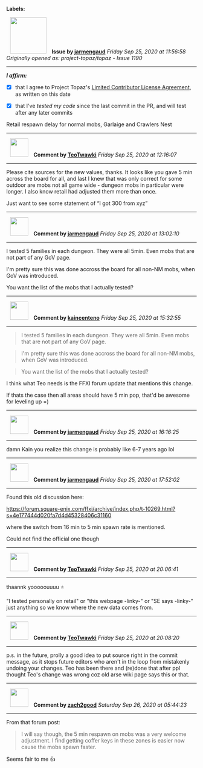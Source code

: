 **Labels:**



<a href="https://github.com/jarmengaud"><img src="https://avatars3.githubusercontent.com/u/52013132?v=4" width="96" height="96" hspace="10"></img></a> **Issue by [jarmengaud](https://github.com/jarmengaud)**
_Friday Sep 25, 2020 at 11:56:58_
_Originally opened as: project-topaz/topaz - Issue 1190_

----

<!-- place 'x' mark between square [] brackets to affirm: -->
**_I affirm:_**
- [x] that I agree to Project Topaz's [Limited Contributor License Agreement](http://project-topaz.com/blob/release/CONTRIBUTOR_AGREEMENT.md), as written on this date
- [x] that I've _tested my code_ since the last commit in the PR, and will test after any later commits

Retail respawn delay for normal mobs, Garlaige and Crawlers Nest


----
<a href="https://github.com/TeoTwawki"><img src="https://avatars0.githubusercontent.com/u/6871475?v=4" width="48" height="48" hspace="10"></img></a> **Comment by [TeoTwawki](https://github.com/TeoTwawki)**
_Friday Sep 25, 2020 at 12:16:07_

----

Please cite sources for the new values, thanks. It looks like you gave 5 min across the board for all, and last I knew that was only correct for some outdoor are mobs not all game wide - dungeon mobs in particular were longer. I also know retail had adjusted them more than once.

Just want to see some statement of “I got 300 from xyz”


----
<a href="https://github.com/jarmengaud"><img src="https://avatars3.githubusercontent.com/u/52013132?v=4" width="48" height="48" hspace="10"></img></a> **Comment by [jarmengaud](https://github.com/jarmengaud)**
_Friday Sep 25, 2020 at 13:02:10_

----

I tested 5 families in each dungeon. They were all 5min. Even mobs that are not part of any GoV page.
I'm pretty sure this was done accross the board for all non-NM mobs, when GoV was introduced.
You want the list of the mobs that I actually tested?


----
<a href="https://github.com/kaincenteno"><img src="https://avatars3.githubusercontent.com/u/26943220?v=4" width="48" height="48" hspace="10"></img></a> **Comment by [kaincenteno](https://github.com/kaincenteno)**
_Friday Sep 25, 2020 at 15:32:55_

----

> I tested 5 families in each dungeon. They were all 5min. Even mobs that are not part of any GoV page.
> I'm pretty sure this was done accross the board for all non-NM mobs, when GoV was introduced.
> You want the list of the mobs that I actually tested?

I think what Teo needs is the FFXI forum update that mentions this change.

If thats the case then all areas should have 5 min pop, that'd be awesome for leveling up =)


----
<a href="https://github.com/jarmengaud"><img src="https://avatars3.githubusercontent.com/u/52013132?v=4" width="48" height="48" hspace="10"></img></a> **Comment by [jarmengaud](https://github.com/jarmengaud)**
_Friday Sep 25, 2020 at 16:16:25_

----

damn Kain you realize this change is probably like 6-7 years ago lol


----
<a href="https://github.com/jarmengaud"><img src="https://avatars3.githubusercontent.com/u/52013132?v=4" width="48" height="48" hspace="10"></img></a> **Comment by [jarmengaud](https://github.com/jarmengaud)**
_Friday Sep 25, 2020 at 17:52:02_

----

Found this old discussion here:
https://forum.square-enix.com/ffxi/archive/index.php/t-10269.html?s=4e177444d020fa7d4d45328406c31160

where the switch from 16 min to 5 min spawn rate is mentioned.
Could not find the official one though


----
<a href="https://github.com/TeoTwawki"><img src="https://avatars0.githubusercontent.com/u/6871475?v=4" width="48" height="48" hspace="10"></img></a> **Comment by [TeoTwawki](https://github.com/TeoTwawki)**
_Friday Sep 25, 2020 at 20:06:41_

----

thaannk yooooouuuu :star: 

"I tested personally on retail" or "this webpage -linky-" or "SE says -linky-" just anything so we know where the new data comes from. 


----
<a href="https://github.com/TeoTwawki"><img src="https://avatars0.githubusercontent.com/u/6871475?v=4" width="48" height="48" hspace="10"></img></a> **Comment by [TeoTwawki](https://github.com/TeoTwawki)**
_Friday Sep 25, 2020 at 20:08:20_

----

p.s. in the future, prolly a good idea to put source right in the commit message, as it stops future editors who aren't in the loop from mistakenly undoing your changes. Teo has been there and (re)done that after ppl thought Teo's change was wrong coz old arse wiki page says this or that.


----
<a href="https://github.com/zach2good"><img src="https://avatars3.githubusercontent.com/u/1389729?v=4" width="48" height="48" hspace="10"></img></a> **Comment by [zach2good](https://github.com/zach2good)**
_Saturday Sep 26, 2020 at 05:44:23_

----

From that forum post:
> I will say though, the 5 min respawn on mobs was a very welcome adjustment. I find getting coffer keys in these zones is easier now cause the mobs spawn faster.

Seems fair to me 👍 
